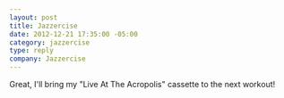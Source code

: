 ```yaml
---
layout: post
title: Jazzercise
date: 2012-12-21 17:35:00 -05:00
category: jazzercise
type: reply
company: Jazzercise
---
```


Great, I'll bring my "Live At The Acropolis" cassette to the next workout!
